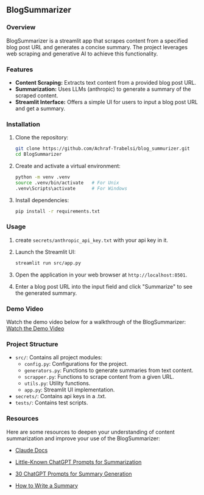 ## BlogSummarizer

### Overview
BlogSummarizer is a streamlit app that scrapes content from a specified blog post URL and generates a concise summary. The project leverages web scraping and generative AI to achieve this functionality.

### Features
- **Content Scraping:** Extracts text content from a provided blog post URL.
- **Summarization:** Uses LLMs (anthropic) to generate a summary of the scraped content.
- **Streamlit Interface:** Offers a simple UI for users to input a blog post URL and get a summary.

### Installation

1. Clone the repository:
   ```bash
   git clone https://github.com/Achraf-Trabelsi/blog_summurizer.git
   cd BlogSummarizer
   ```

2. Create and activate a virtual environment:
   ```bash
   python -m venv .venv
   source .venv/bin/activate   # For Unix
   .venv\Scripts\activate      # For Windows
   ```

3. Install dependencies:
   ```bash
   pip install -r requirements.txt
   ```

### Usage

1. create `secrets/anthropic_api_key.txt` with your api key in it.

2. Launch the Streamlit UI:
   ```bash
   streamlit run src/app.py
   ```

3. Open the application in your web browser at `http://localhost:8501`.

4. Enter a blog post URL into the input field and click "Summarize" to see the generated summary.

### Demo Video

Watch the demo video below for a walkthrough of the BlogSummarizer: [Watch the Demo Video](https://youtu.be/CBhpHZvr7yc)


### Project Structure
- `src/`: Contains all project modules:
  - `config.py`: Configurations for the project.
  - `generators.py`: Functions to generate summaries from text content.
  - `scrapper.py`: Functions to scrape content from a given URL.
  - `utils.py`: Utility functions.
  - `app.py`: Streamlit UI implementation.
- `secrets/`: Contains api keys in a .txt.
- `tests/`: Contains test scripts.
### Resources

Here are some resources to deepen your understanding of content summarization and improve your use of the BlogSummarizer:

- [Claude Docs](https://docs.anthropic.com/claude/docs/intro-to-claude)
- [Little-Known ChatGPT Prompts for Summarization](https://medium.com/@kay.herklotz/little-known-chatgpt-prompts-for-summarization-ca48b60157b7)
  
- [30 ChatGPT Prompts for Summary Generation](https://narrato.io/blog/get-precise-insights-with-30-chatgpt-prompts-for-summary-generation/)
  
- [How to Write a Summary](https://www.kellogg.edu/upload/eng151/chapter/how-to-write-a-summary/index.html#:~:text=A%20summary%20begins%20with%20an,or%20comments%20into%20a%20summary.)

